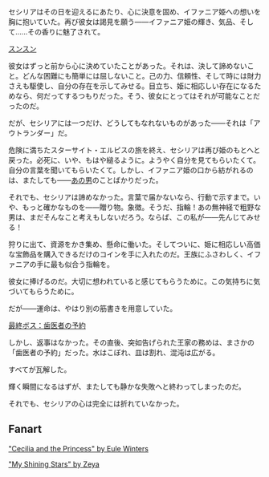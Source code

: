 <!-- title: 唯一無二のひと -->
<!-- relationship: Unrequited Love -->

セシリアはその日を迎えるにあたり、心に決意を固め、イファニア姫への想いを胸に抱いていた。再び彼女は謁見を願う――イファニア姫の輝き、気品、そして……その香りに魅了されて。

[スンスン](#embed:https://www.youtube.com/live/NGC0VaSUPnE?t=990s)

彼女はずっと前から心に決めていたことがあった。それは、決して諦めないこと。どんな困難にも簡単には屈しないこと。己の力、信頼性、そして時には財力さえも駆使し、自分の存在を示してみせる。目立ち、姫に相応しい存在になるためなら、何だってするつもりだった。そう、彼女にとってはそれが可能なことだったのだ。

だが、セシリアには一つだけ、どうしてもなれないものがあった――それは「アウトランダー」だ。

危険に満ちたスターサイト・エルピスの旅を終え、セシリアは再び姫のもとへと戻った。必死に、いや、もはや縋るように。ようやく自分を見てもらいたくて。自分の言葉を聞いてもらいたくて。しかし、イファニア姫の口から紡がれるのは、またしても――[あの男](https://www.youtube.com/watch?v=NGC0VaSUPnE&t=15300s)のことばかりだった。

それでも、セシリアは諦めなかった。言葉で届かないなら、行動で示すまで。いや、もっと確かなものを――贈り物。象徴。そうだ、指輪！あの無神経で粗野な男は、まだそんなこと考えもしないだろう。ならば、この私が――先んじてみせる！

狩りに出て、資源をかき集め、懸命に働いた。そしてついに、姫に相応しい高価な宝飾品を購入できるだけのコインを手に入れたのだ。王族にふさわしく、イファニアの手に最も似合う指輪を。

彼女に捧げるのだ。大切に想われていると感じてもらうために。この気持ちに気づいてもらうために。

だが――運命は、やはり別の筋書きを用意していた。

[最終ボス：歯医者の予約](#embed:https://www.youtube.com/live/NGC0VaSUPnE?si=49QslMbdrkjW7Ppf&t=19578)

しかし、返事はなかった。その直後、突如告げられた王家の務めは、まさかの「歯医者の予約」だった。水はこぼれ、皿は割れ、混沌は広がる。

すべてが瓦解した。

輝く瞬間になるはずが、またしても静かな失敗へと終わってしまったのだ。

それでも、セシリアの心は完全には折れていなかった。

## Fanart

["Cecilia and the Princess" by Eule Winters](https://x.com/Eule_Winters/status/1919969659094499795)

["My Shining Stars" by Zeya](https://x.com/NOminishki/status/1920011853004001565)